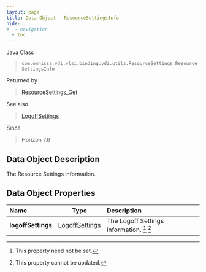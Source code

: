 ```yaml
---
layout: page
title: Data Object - ResourceSettingsInfo
hide:
#  - navigation
  - toc
---
```






Java Class
> `com.omnissa.vdi.vlsi.binding.vdi.utils.ResourceSettings.ResourceSettingsInfo`

Returned by
> [ResourceSettings_Get](vdi.utils.ResourceSettings.md#get)

See also
> [LogoffSettings](vdi.utils.ResourceSettings.LogoffSettings.md)

Since
> Horizon 7.6


## Data Object Description

The Resource Settings information.

## Data Object Properties

 Name | Type | Description
:---|:---:|:---
**logoffSettings**| [LogoffSettings](vdi.utils.ResourceSettings.LogoffSettings.md)|  The Logoff Settings information. [^1] [^2]


 


[^1]: This property need not be set.
[^2]: This property cannot be updated.